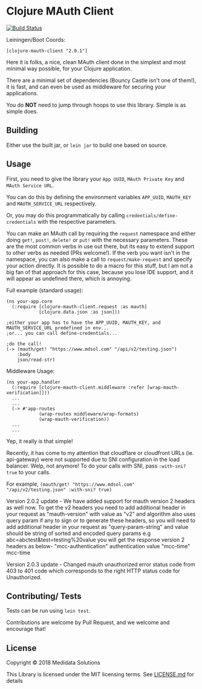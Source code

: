 # Clojure MAuth Client

[![Build Status](https://travis-ci.com/mdsol/clojure-mauth-client.svg?token=16x4FpKmXowpz3fnJFpj&branch=master)](https://travis-ci.com/mdsol/clojure-mauth-client)

Leiningen/Boot Coords:

```[clojure-mauth-client "2.0.1"]```

Here it is folks, a nice, clean MAuth client done in the simplest and most minimal way possible, for your Clojure application.

There are a minimal set of dependencies (Bouncy Castle isn't one of them!), it is fast, and can even be used as middleware for securing your applications.

You do **NOT** need to jump through hoops to use this library. Simple is as simple does.

## Building

Either use the built jar, or `lein jar` to build one based on source.

## Usage

First, you need to give the library your `App UUID`, `MAuth Private Key` and `MAuth Service URL`.

You can do this by defining the environment variables `APP_UUID`, `MAUTH_KEY` and `MAUTH_SERVICE_URL` respectively.

Or, you may do this programmatically by calling `credentials/define-credentials` with the respective parameters.

You can make an MAuth call by requiring the `request` namespace and either doing `get!`, `post!`, `delete!` or `put!` with the necessary parameters. 
These are the most common verbs in use out there, but its easy to extend support to other verbs as needed (PRs welcome!).
If the verb you want isn't in the namespace, you can also make a call to `request/make-request` and specify your action directly.
It is possible to do a macro for this stuff, but I am not a big fan of that approach for this case, because you lose IDE support, and it will appear as undefined there, which is annoying.


Full example (standard usage):

```
(ns your-app.core
  (:require [clojure-mauth-client.request :as mauth]
            [clojure.data.json :as json]))

;either your app has to have the APP_UUID, MAUTH_KEY, and MAUTH_SERVICE_URL predefined in env...
;or... you can call define-credentials...

;do the call!
(-> (mauth/get! "https://www.mdsol.com" "/api/v2/testing.json")
    :body
    json/read-str)
```

Middleware Usage:

```
(ns your-app.handler
  (:require [clojure-mauth-client.middleware :refer [wrap-mauth-verification]]))
  ...
  ...
  (-> #'app-routes
            (wrap-routes middleware/wrap-formats)
            (wrap-mauth-verification))
  ...
  ...
```

Yep, it really is that simple!

Recently, it has come to my attention that cloudflare or cloudfront URLs (ie. api-gateway) were not supported due to SNI configuration in the load balancer. Welp, not anymore!
To do your calls with SNI, pass `:with-sni? true` to your calls.

For example,
`(mauth/get! "https://www.mdsol.com" "/api/v2/testing.json" :with-sni? true)`

Version 2.0.2 update -
We have added support for mauth version 2 headers as well now. To get the v2 headers you need to add additional header in your request as
"mauth-version" with value as "v2" and algorithm also uses query param if any to sign  or to generate these headers, so you will need to add additional header in your request as
"query-param-string"  and value should be string of sorted and encoded query params e.g abc=abctest&test=testing%20value
you will get the response version 2 headers as below-
"mcc-authentication" authentication value
"mcc-time"           mcc-time

Version 2.0.3 update -
Changed mauth unauthorized error status code from 403 to 401 code which corresponds to the right HTTP status code for Unauthorized.

## Contributing/ Tests
Tests can be run using `lein test`.

Contributions are welcome by Pull Request, and we welcome and encourage that!

## License

Copyright © 2018 Medidata Solutions

This Library is licensed under the MIT licensing terms. See [LICENSE.md](https://github.com/mdsol/clojure-mauth-client/blob/master/LICENSE.md) for details
